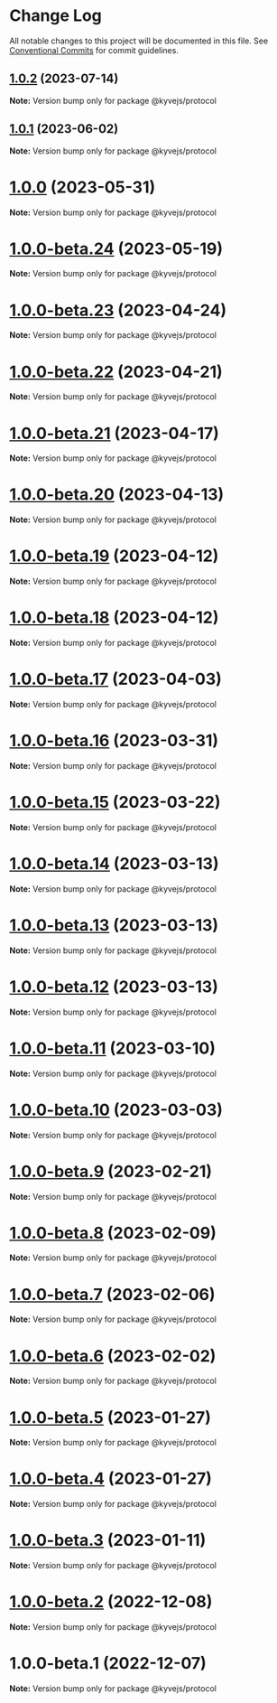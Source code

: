 # Change Log

All notable changes to this project will be documented in this file.
See [Conventional Commits](https://conventionalcommits.org) for commit guidelines.

## [1.0.2](https://github.com/KYVENetwork/kyvejs/compare/@kyvejs/protocol@1.0.1...@kyvejs/protocol@1.0.2) (2023-07-14)

**Note:** Version bump only for package @kyvejs/protocol

## [1.0.1](https://github.com/KYVENetwork/kyvejs/compare/@kyvejs/protocol@1.0.0-beta.24...@kyvejs/protocol@1.0.1) (2023-06-02)

**Note:** Version bump only for package @kyvejs/protocol

# [1.0.0](https://github.com/KYVENetwork/kyvejs/compare/@kyvejs/protocol@1.0.0-beta.24...@kyvejs/protocol@1.0.0) (2023-05-31)

**Note:** Version bump only for package @kyvejs/protocol

# [1.0.0-beta.24](https://github.com/KYVENetwork/kyvejs/compare/@kyvejs/protocol@1.0.0-beta.23...@kyvejs/protocol@1.0.0-beta.24) (2023-05-19)

**Note:** Version bump only for package @kyvejs/protocol

# [1.0.0-beta.23](https://github.com/KYVENetwork/kyvejs/compare/@kyvejs/protocol@1.0.0-beta.22...@kyvejs/protocol@1.0.0-beta.23) (2023-04-24)

**Note:** Version bump only for package @kyvejs/protocol

# [1.0.0-beta.22](https://github.com/KYVENetwork/kyvejs/compare/@kyvejs/protocol@1.0.0-beta.21...@kyvejs/protocol@1.0.0-beta.22) (2023-04-21)

**Note:** Version bump only for package @kyvejs/protocol

# [1.0.0-beta.21](https://github.com/KYVENetwork/kyvejs/compare/@kyvejs/protocol@1.0.0-beta.20...@kyvejs/protocol@1.0.0-beta.21) (2023-04-17)

**Note:** Version bump only for package @kyvejs/protocol

# [1.0.0-beta.20](https://github.com/KYVENetwork/kyvejs/compare/@kyvejs/protocol@1.0.0-beta.19...@kyvejs/protocol@1.0.0-beta.20) (2023-04-13)

**Note:** Version bump only for package @kyvejs/protocol

# [1.0.0-beta.19](https://github.com/KYVENetwork/kyvejs/compare/@kyvejs/protocol@1.0.0-beta.18...@kyvejs/protocol@1.0.0-beta.19) (2023-04-12)

**Note:** Version bump only for package @kyvejs/protocol

# [1.0.0-beta.18](https://github.com/KYVENetwork/kyvejs/compare/@kyvejs/protocol@1.0.0-beta.17...@kyvejs/protocol@1.0.0-beta.18) (2023-04-12)

**Note:** Version bump only for package @kyvejs/protocol

# [1.0.0-beta.17](https://github.com/KYVENetwork/kyvejs/compare/@kyvejs/protocol@1.0.0-beta.16...@kyvejs/protocol@1.0.0-beta.17) (2023-04-03)

**Note:** Version bump only for package @kyvejs/protocol

# [1.0.0-beta.16](https://github.com/KYVENetwork/kyvejs/compare/@kyvejs/protocol@1.0.0-beta.15...@kyvejs/protocol@1.0.0-beta.16) (2023-03-31)

**Note:** Version bump only for package @kyvejs/protocol

# [1.0.0-beta.15](https://github.com/KYVENetwork/kyvejs/compare/@kyvejs/protocol@1.0.0-beta.14...@kyvejs/protocol@1.0.0-beta.15) (2023-03-22)

**Note:** Version bump only for package @kyvejs/protocol

# [1.0.0-beta.14](https://github.com/KYVENetwork/kyvejs/compare/@kyvejs/protocol@1.0.0-beta.13...@kyvejs/protocol@1.0.0-beta.14) (2023-03-13)

**Note:** Version bump only for package @kyvejs/protocol

# [1.0.0-beta.13](https://github.com/KYVENetwork/kyvejs/compare/@kyvejs/protocol@1.0.0-beta.12...@kyvejs/protocol@1.0.0-beta.13) (2023-03-13)

**Note:** Version bump only for package @kyvejs/protocol

# [1.0.0-beta.12](https://github.com/KYVENetwork/kyvejs/compare/@kyvejs/protocol@1.0.0-beta.11...@kyvejs/protocol@1.0.0-beta.12) (2023-03-13)

**Note:** Version bump only for package @kyvejs/protocol

# [1.0.0-beta.11](https://github.com/KYVENetwork/kyvejs/compare/@kyvejs/protocol@1.0.0-beta.10...@kyvejs/protocol@1.0.0-beta.11) (2023-03-10)

**Note:** Version bump only for package @kyvejs/protocol

# [1.0.0-beta.10](https://github.com/KYVENetwork/kyvejs/compare/@kyvejs/protocol@1.0.0-beta.9...@kyvejs/protocol@1.0.0-beta.10) (2023-03-03)

**Note:** Version bump only for package @kyvejs/protocol

# [1.0.0-beta.9](https://github.com/KYVENetwork/kyvejs/compare/@kyvejs/protocol@1.0.0-beta.8...@kyvejs/protocol@1.0.0-beta.9) (2023-02-21)

**Note:** Version bump only for package @kyvejs/protocol

# [1.0.0-beta.8](https://github.com/KYVENetwork/kyvejs/compare/@kyvejs/protocol@1.0.0-beta.7...@kyvejs/protocol@1.0.0-beta.8) (2023-02-09)

**Note:** Version bump only for package @kyvejs/protocol

# [1.0.0-beta.7](https://github.com/KYVENetwork/kyvejs/compare/@kyvejs/protocol@1.0.0-beta.6...@kyvejs/protocol@1.0.0-beta.7) (2023-02-06)

**Note:** Version bump only for package @kyvejs/protocol

# [1.0.0-beta.6](https://github.com/KYVENetwork/kyvejs/compare/@kyvejs/protocol@1.0.0-beta.5...@kyvejs/protocol@1.0.0-beta.6) (2023-02-02)

**Note:** Version bump only for package @kyvejs/protocol

# [1.0.0-beta.5](https://github.com/KYVENetwork/kyvejs/compare/@kyvejs/protocol@1.0.0-beta.4...@kyvejs/protocol@1.0.0-beta.5) (2023-01-27)

**Note:** Version bump only for package @kyvejs/protocol

# [1.0.0-beta.4](https://github.com/KYVENetwork/kyvejs/compare/@kyvejs/protocol@1.0.0-beta.3...@kyvejs/protocol@1.0.0-beta.4) (2023-01-27)

**Note:** Version bump only for package @kyvejs/protocol

# [1.0.0-beta.3](https://github.com/KYVENetwork/kyvejs/compare/@kyvejs/protocol@1.0.0-beta.2...@kyvejs/protocol@1.0.0-beta.3) (2023-01-11)

**Note:** Version bump only for package @kyvejs/protocol

# [1.0.0-beta.2](https://github.com/KYVENetwork/kyvejs/compare/@kyvejs/protocol@1.0.0-beta.1...@kyvejs/protocol@1.0.0-beta.2) (2022-12-08)

**Note:** Version bump only for package @kyvejs/protocol

# 1.0.0-beta.1 (2022-12-07)

**Note:** Version bump only for package @kyvejs/protocol
